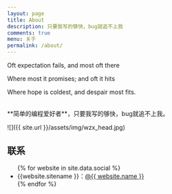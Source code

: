```yaml
---
layout: page
title: About
description: 只要我写的够快，bug就追不上我
comments: true
menu: 关于
permalink: /about/
---
```


Oft expectation fails, and most oft there

Where most it promises; and oft it hits

Where hope is coldest, and despair most fits.

<br>
**简单的编程爱好者**，只要我写的够快，bug就追不上我。

![]({{ site.url }}/assets/img/wzx_head.jpg)

## 联系

<ul>
{% for website in site.data.social %}
<li>{{website.sitename }}：<a href="{{ website.url }}" target="_blank">@{{ website.name }}</a></li>
{% endfor %}
</ul>
